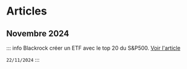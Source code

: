 # Articles

## Novembre 2024
::: info Blackrock créer un ETF avec le top 20 du S&P500.
[Voir l'article](blog/2024/novembre/ishares-sp20)

`22/11/2024`
:::
